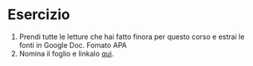 # Esercizio

1. Prendi tutte le letture che hai fatto finora per questo corso e estrai le fonti in Google Doc. Fomato APA
2. Nomina il foglio e linkalo [qui](https://docs.google.com/spreadsheets/d/1nPh0BLhFgIVi0lCaxvyLo2WJnRzQaMyvyv2NKhXwtKs/edit?usp=sharing).

